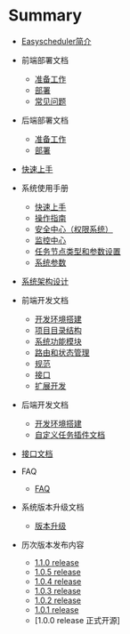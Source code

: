 # Summary

* [Easyscheduler简介](README.md)
* 前端部署文档
    * [准备工作](前端部署文档.md#1、准备工作)
    * [部署](前端部署文档.md#2、部署)
    * [常见问题](前端部署文档.md#前端常见问题)
* 后端部署文档
    * [准备工作](后端部署文档.md#1、准备工作)  
    * [部署](后端部署文档.md#2、部署)  
* [快速上手](快速上手.md#快速上手)
* 系统使用手册
    * [快速上手](系统使用手册.md#快速上手)
    * [操作指南](系统使用手册.md#操作指南)
    * [安全中心（权限系统）](系统使用手册.md#安全中心（权限系统）)
    * [监控中心](系统使用手册.md#监控中心)
    * [任务节点类型和参数设置](系统使用手册.md#任务节点类型和参数设置)
    * [系统参数](系统使用手册.md#系统参数)
* [系统架构设计](系统架构设计.md#系统架构设计)
* 前端开发文档
    * [开发环境搭建](前端开发文档.md#开发环境搭建)
    * [项目目录结构](前端开发文档.md#项目目录结构)
    * [系统功能模块](前端开发文档.md#系统功能模块)
    * [路由和状态管理](前端开发文档.md#路由和状态管理)
    * [规范](前端开发文档.md#规范)
    * [接口](前端开发文档.md#接口)
    * [扩展开发](前端开发文档.md#扩展开发)   
* 后端开发文档
    * [开发环境搭建](后端开发文档.md#项目编译)
    * [自定义任务插件文档](任务插件开发.md#任务插件开发)
    
* [接口文档](http://52.82.13.76:8888/escheduler/doc.html?language=zh_CN&lang=cn)
* FAQ
    * [FAQ](EasyScheduler-FAQ.md)
* 系统版本升级文档
    * [版本升级](升级文档.md)
* 历次版本发布内容
    * [1.1.0 release](1.1.0-release.md)
    * [1.0.5 release](1.0.5-release.md)
    * [1.0.4 release](1.0.4-release.md)
    * [1.0.3 release](1.0.3-release.md)
    * [1.0.2 release](1.0.2-release.md)
    * [1.0.1 release](1.0.1-release.md)
    * [1.0.0 release 正式开源]
    
    
    